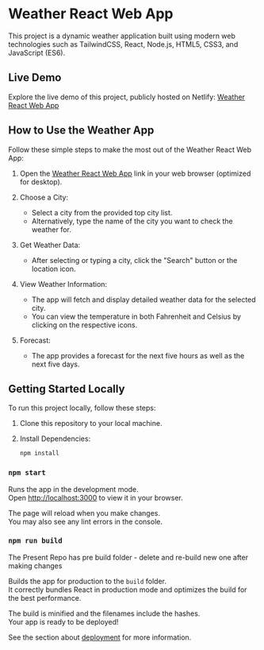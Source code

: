 # Weather React Web App

This project is a dynamic weather application built using modern web technologies such as TailwindCSS, React, Node.js, HTML5, CSS3, and JavaScript (ES6).

## Live Demo

Explore the live demo of this project, publicly hosted on Netlify: [Weather React Web App](https://deekshith-weather-react-webapp.netlify.app/)

## How to Use the Weather App

Follow these simple steps to make the most out of the Weather React Web App:

1. Open the [Weather React Web App](https://deekshith-weather-react-webapp.netlify.app/) link in your web browser (optimized for desktop).

2. Choose a City:
   - Select a city from the provided top city list.
   - Alternatively, type the name of the city you want to check the weather for.

3. Get Weather Data:
   - After selecting or typing a city, click the "Search" button or the location icon.

4. View Weather Information:
   - The app will fetch and display detailed weather data for the selected city.
   - You can view the temperature in both Fahrenheit and Celsius by clicking on the respective icons.

5. Forecast:
   - The app provides a forecast for the next five hours as well as the next five days.

## Getting Started Locally

To run this project locally, follow these steps:

1. Clone this repository to your local machine.

2. Install Dependencies:
   ```bash
   npm install


### `npm start`

Runs the app in the development mode.\
Open [http://localhost:3000](http://localhost:3000) to view it in your browser.

The page will reload when you make changes.\
You may also see any lint errors in the console.

### `npm run build`
The Present Repo has pre build folder - delete and re-build new one after making changes

Builds the app for production to the `build` folder.\
It correctly bundles React in production mode and optimizes the build for the best performance.

The build is minified and the filenames include the hashes.\
Your app is ready to be deployed!

See the section about [deployment](https://facebook.github.io/create-react-app/docs/deployment) for more information.


